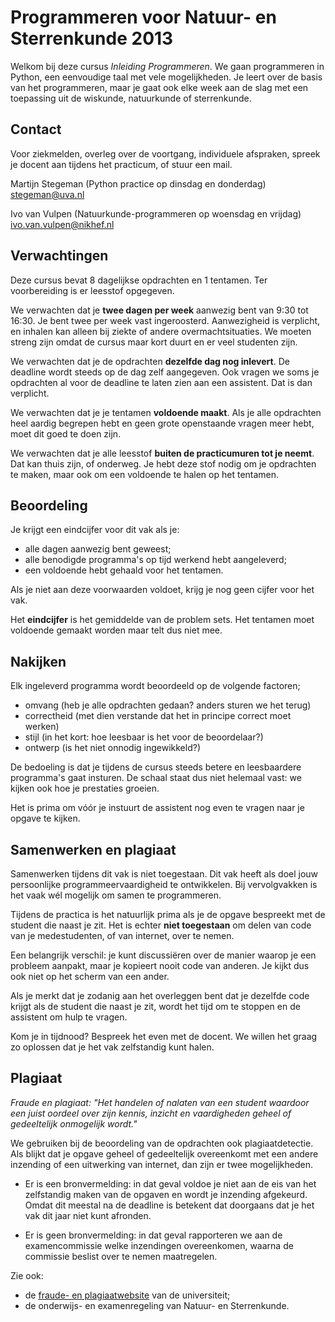 # Programmeren voor Natuur- en Sterrenkunde 2013

Welkom bij deze cursus *Inleiding Programmeren*. We gaan programmeren in Python, een eenvoudige taal met vele mogelijkheden. Je leert over de basis van het programmeren, maar je gaat ook elke week aan de slag met een toepassing uit de wiskunde, natuurkunde of sterrenkunde.

## Contact

Voor ziekmelden, overleg over de voortgang, individuele afspraken, spreek je docent aan tijdens het practicum, of stuur een mail.

Martijn Stegeman (Python practice op dinsdag en donderdag)  
<stegeman@uva.nl>  

Ivo van Vulpen (Natuurkunde-programmeren op woensdag en vrijdag)  
<ivo.van.vulpen@nikhef.nl>

## Verwachtingen

Deze cursus bevat 8 dagelijkse opdrachten en 1 tentamen. Ter voorbereiding is er leesstof opgegeven.

We verwachten dat je **twee dagen per week** aanwezig bent van 9:30 tot 16:30. Je bent twee per week vast ingeroosterd. Aanwezigheid is verplicht, en inhalen kan alleen bij ziekte of andere overmachtsituaties. We moeten streng zijn omdat de cursus maar kort duurt en er veel studenten zijn.

We verwachten dat je de opdrachten **dezelfde dag nog inlevert**. De deadline wordt steeds op de dag zelf aangegeven. Ook vragen we soms je opdrachten al voor de deadline te laten zien aan een assistent. Dat is dan verplicht.

We verwachten dat je je tentamen **voldoende maakt**. Als je alle opdrachten heel aardig begrepen hebt en geen grote openstaande vragen meer hebt, moet dit goed te doen zijn.

We verwachten dat je alle leesstof **buiten de practicumuren tot je neemt**. Dat kan thuis zijn, of onderweg. Je hebt deze stof nodig om je opdrachten te maken, maar ook om een voldoende te halen op het tentamen.

## Beoordeling

Je krijgt een eindcijfer voor dit vak als je:

* alle dagen aanwezig bent geweest;
* alle benodigde programma's op tijd werkend hebt aangeleverd;
* een voldoende hebt gehaald voor het tentamen.

Als je niet aan deze voorwaarden voldoet, krijg je nog geen cijfer voor het vak.

Het **eindcijfer** is het gemiddelde van de problem sets. Het tentamen moet voldoende gemaakt worden maar telt dus niet mee.

## Nakijken

Elk ingeleverd programma wordt beoordeeld op de volgende factoren;

* omvang (heb je alle opdrachten gedaan? anders sturen we het terug)
* correctheid (met dien verstande dat het in principe correct moet werken)
* stijl (in het kort: hoe leesbaar is het voor de beoordelaar?)
* ontwerp (is het niet onnodig ingewikkeld?)

De bedoeling is dat je tijdens de cursus steeds betere en leesbaardere programma's gaat insturen. De schaal staat dus niet helemaal vast: we kijken ook hoe je prestaties groeien.

Het is prima om vóór je instuurt de assistent nog even te vragen naar je opgave te kijken.

## Samenwerken en plagiaat

Samenwerken tijdens dit vak is niet toegestaan. Dit vak heeft als doel jouw persoonlijke programmeervaardigheid te ontwikkelen. Bij vervolgvakken is het vaak wél mogelijk om samen te programmeren.

Tijdens de practica is het natuurlijk prima als je de opgave bespreekt met de student die naast je zit. Het is echter **niet toegestaan** om delen van code van je medestudenten, of van internet, over te nemen.

Een belangrijk verschil: je kunt discussiëren over de manier waarop je een probleem aanpakt, maar je kopieert nooit code van anderen. Je kijkt dus ook niet op het scherm van een ander.

Als je merkt dat je zodanig aan het overleggen bent dat je dezelfde code krijgt als de student die naast je zit, wordt het tijd om te stoppen en de assistent om hulp te vragen.

Kom je in tijdnood? Bespreek het even met de docent. We willen het graag zo oplossen dat je het vak zelfstandig kunt halen.

## Plagiaat

*Fraude en plagiaat: "Het handelen of nalaten van een student waardoor een juist oordeel over zijn kennis, inzicht en vaardigheden geheel of gedeeltelijk onmogelijk wordt."*

We gebruiken bij de beoordeling van de opdrachten ook plagiaatdetectie. Als blijkt dat je opgave geheel of gedeeltelijk overeenkomt met een andere inzending of een uitwerking van internet, dan zijn er twee mogelijkheden.

* Er is een bronvermelding: in dat geval voldoe je niet aan de eis van het zelfstandig maken van de opgaven en wordt je inzending afgekeurd. Omdat dit meestal na de deadline is betekent dat doorgaans dat je het vak dit jaar niet kunt afronden.

* Er is geen bronvermelding: in dat geval rapporteren we aan de examencommissie welke inzendingen overeenkomen, waarna de commissie beslist over te nemen maatregelen.

Zie ook:

* de [fraude- en plagiaatwebsite](http://studentenserviceplein.uva.nl/serviceplein/content/fraude-plagiaat-en-bronvermelding/plagiaat-volgens-de-uva/plagiaat-volgens-de-uva.html) van de universiteit;
* de onderwijs- en examenregeling van Natuur- en Sterrenkunde.
